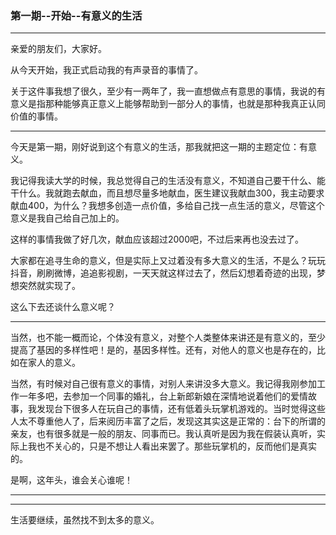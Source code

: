 ### 第一期--开始--有意义的生活

---

亲爱的朋友们，大家好。

从今天开始，我正式启动我的有声录音的事情了。

关于这件事我想了很久，至少有一两年了，我一直想做点有意思的事情，我说的有意义是指那种能够真正意义上能够帮助到一部分人的事情，也就是那种我真正认同价值的事情。

---

今天是第一期，刚好说到这个有意义的生活，那我就把这一期的主题定位：有意义。

我记得我读大学的时候，我总觉得自己的生活没有意义，不知道自己要干什么、能干什么。我就跑去献血，而且想尽量多地献血，医生建议我献血300，我主动要求献血400，为什么？我想多创造一点价值，多给自己找一点生活的意义，尽管这个意义是我自己给自己加上的。

这样的事情我做了好几次，献血应该超过2000吧，不过后来再也没去过了。

大家都在追寻生命的意义，但是实际上又过着没有多大意义的生活，不是么？玩玩抖音，刷刷微博，追追影视剧，一天天就这样过去了，然后幻想着奇迹的出现，梦想突然就实现了。

这么下去还谈什么意义呢？

---

当然，也不能一概而论，个体没有意义，对整个人类整体来讲还是有意义的，至少提高了基因的多样性吧！是的，基因多样性。还有，对他人的意义也是存在的，比如在家人的意义。

当然，有时候对自己很有意义的事情，对别人来讲没多大意义。我记得我刚参加工作一年多吧，去参加一个同事的婚礼，台上新郎新娘在深情地说着他们的爱情故事，我发现台下很多人在玩自己的事情，还有低着头玩掌机游戏的。当时觉得这些人太不尊重他人了，后来阅历丰富了之后，发现这其实这是正常的：台下的所谓的亲友，也有很多就是一般的朋友、同事而已。我认真听是因为我在假装认真听，实际上我也不关心的，只是不想让人看出来罢了。那些玩掌机的，反而他们是真实的。

是啊，这年头，谁会关心谁呢！

---

---

生活要继续，虽然找不到太多的意义。

